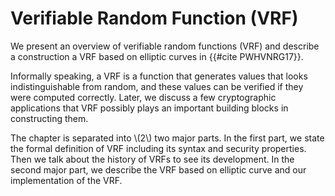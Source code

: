 # Verifiable Random Function (VRF)

We present an overview of verifiable random functions (VRF) and describe a construction a VRF based on elliptic curves in {{#cite PWHVNRG17}}.

Informally speaking, a VRF is a function that generates values that looks indistinguishable from random, and these values can be verified if they were computed correctly. Later, we discuss a few cryptographic applications that VRF possibly plays an important building blocks in constructing them.

The chapter is separated into \\(2\\) two major parts. In the first part, we state the formal definition of VRF including its syntax and security properties. Then we talk about the history of VRFs to see its development. In the second major part, we describe the VRF based on elliptic curve and our implementation of the VRF. 
